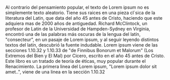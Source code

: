 Al contrario del pensamiento popular, el texto de Lorem ipsum no es simplemente texto aleatorio.
Tiene sus raices en una pieza cl´sica de la literatura del Latin, que data del año 45 antes de Cristo,
haciendo que este adquiera mas de 2000 años de antiguedad. Richard McClintock, un profesor de Latin de la
Universidad de Hampden-Sydney en Virginia, encontró una de las palabras más oscuras de la lengua del latín,
"consecteur", en un pasaje de Lorem ipsum, y al seguir leyendo distintos textos del latín, descubrió la fuente
indudable. Lorem ipsum viene de las secciones 1.10.32 y 1.10.33 de "de Finnibus Bonorum et Malorum" (Los
Extremos del Bien y El Mal) por Cicero, escrito en el año 45 antes de Cristo. Este libro es un tratado de
teoría de éticas, muy popular durante el Renacimiento. La primera linea del Lorem ipsum, "Lorem ipsum dolor
sit amet..", viene de una linea en la sección 1.10.32
